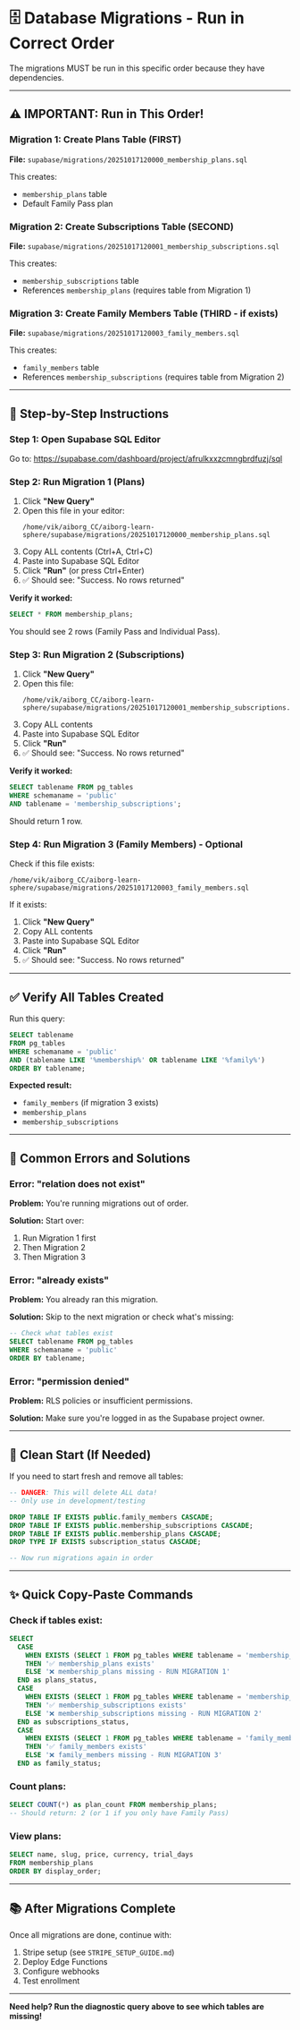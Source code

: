 # 🗄️ Database Migrations - Run in Correct Order

The migrations MUST be run in this specific order because they have dependencies.

---

## ⚠️ IMPORTANT: Run in This Order!

### Migration 1: Create Plans Table (FIRST)
**File:** `supabase/migrations/20251017120000_membership_plans.sql`

This creates:
- `membership_plans` table
- Default Family Pass plan

### Migration 2: Create Subscriptions Table (SECOND)
**File:** `supabase/migrations/20251017120001_membership_subscriptions.sql`

This creates:
- `membership_subscriptions` table
- References `membership_plans` (requires table from Migration 1)

### Migration 3: Create Family Members Table (THIRD - if exists)
**File:** `supabase/migrations/20251017120003_family_members.sql`

This creates:
- `family_members` table
- References `membership_subscriptions` (requires table from Migration 2)

---

## 📝 Step-by-Step Instructions

### Step 1: Open Supabase SQL Editor

Go to: https://supabase.com/dashboard/project/afrulkxxzcmngbrdfuzj/sql

### Step 2: Run Migration 1 (Plans)

1. Click **"New Query"**
2. Open this file in your editor:
   ```
   /home/vik/aiborg_CC/aiborg-learn-sphere/supabase/migrations/20251017120000_membership_plans.sql
   ```
3. Copy ALL contents (Ctrl+A, Ctrl+C)
4. Paste into Supabase SQL Editor
5. Click **"Run"** (or press Ctrl+Enter)
6. ✅ Should see: "Success. No rows returned"

**Verify it worked:**
```sql
SELECT * FROM membership_plans;
```
You should see 2 rows (Family Pass and Individual Pass).

### Step 3: Run Migration 2 (Subscriptions)

1. Click **"New Query"**
2. Open this file:
   ```
   /home/vik/aiborg_CC/aiborg-learn-sphere/supabase/migrations/20251017120001_membership_subscriptions.sql
   ```
3. Copy ALL contents
4. Paste into Supabase SQL Editor
5. Click **"Run"**
6. ✅ Should see: "Success. No rows returned"

**Verify it worked:**
```sql
SELECT tablename FROM pg_tables
WHERE schemaname = 'public'
AND tablename = 'membership_subscriptions';
```
Should return 1 row.

### Step 4: Run Migration 3 (Family Members) - Optional

Check if this file exists:
```
/home/vik/aiborg_CC/aiborg-learn-sphere/supabase/migrations/20251017120003_family_members.sql
```

If it exists:
1. Click **"New Query"**
2. Copy ALL contents
3. Paste into Supabase SQL Editor
4. Click **"Run"**
5. ✅ Should see: "Success. No rows returned"

---

## ✅ Verify All Tables Created

Run this query:

```sql
SELECT tablename
FROM pg_tables
WHERE schemaname = 'public'
AND (tablename LIKE '%membership%' OR tablename LIKE '%family%')
ORDER BY tablename;
```

**Expected result:**
- `family_members` (if migration 3 exists)
- `membership_plans`
- `membership_subscriptions`

---

## 🚨 Common Errors and Solutions

### Error: "relation does not exist"

**Problem:** You're running migrations out of order.

**Solution:** Start over:
1. Run Migration 1 first
2. Then Migration 2
3. Then Migration 3

### Error: "already exists"

**Problem:** You already ran this migration.

**Solution:** Skip to the next migration or check what's missing:

```sql
-- Check what tables exist
SELECT tablename FROM pg_tables
WHERE schemaname = 'public'
ORDER BY tablename;
```

### Error: "permission denied"

**Problem:** RLS policies or insufficient permissions.

**Solution:** Make sure you're logged in as the Supabase project owner.

---

## 🧹 Clean Start (If Needed)

If you need to start fresh and remove all tables:

```sql
-- DANGER: This will delete ALL data!
-- Only use in development/testing

DROP TABLE IF EXISTS public.family_members CASCADE;
DROP TABLE IF EXISTS public.membership_subscriptions CASCADE;
DROP TABLE IF EXISTS public.membership_plans CASCADE;
DROP TYPE IF EXISTS subscription_status CASCADE;

-- Now run migrations again in order
```

---

## ✨ Quick Copy-Paste Commands

### Check if tables exist:
```sql
SELECT
  CASE
    WHEN EXISTS (SELECT 1 FROM pg_tables WHERE tablename = 'membership_plans')
    THEN '✅ membership_plans exists'
    ELSE '❌ membership_plans missing - RUN MIGRATION 1'
  END as plans_status,
  CASE
    WHEN EXISTS (SELECT 1 FROM pg_tables WHERE tablename = 'membership_subscriptions')
    THEN '✅ membership_subscriptions exists'
    ELSE '❌ membership_subscriptions missing - RUN MIGRATION 2'
  END as subscriptions_status,
  CASE
    WHEN EXISTS (SELECT 1 FROM pg_tables WHERE tablename = 'family_members')
    THEN '✅ family_members exists'
    ELSE '❌ family_members missing - RUN MIGRATION 3'
  END as family_status;
```

### Count plans:
```sql
SELECT COUNT(*) as plan_count FROM membership_plans;
-- Should return: 2 (or 1 if you only have Family Pass)
```

### View plans:
```sql
SELECT name, slug, price, currency, trial_days
FROM membership_plans
ORDER BY display_order;
```

---

## 📚 After Migrations Complete

Once all migrations are done, continue with:
1. Stripe setup (see `STRIPE_SETUP_GUIDE.md`)
2. Deploy Edge Functions
3. Configure webhooks
4. Test enrollment

---

**Need help? Run the diagnostic query above to see which tables are missing!**
